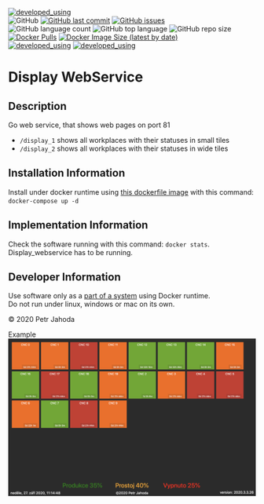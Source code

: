 [![developed_using](https://img.shields.io/badge/developed%20using-Jetbrains%20Goland-lightgrey)](https://www.jetbrains.com/go/)
<br/>
![GitHub](https://img.shields.io/github/license/petrjahoda/display_webservice)
[![GitHub last commit](https://img.shields.io/github/last-commit/petrjahoda/display_webservice)](https://github.com/petrjahoda/display_webservice/commits/master)
[![GitHub issues](https://img.shields.io/github/issues/petrjahoda/display_webservice)](https://github.com/petrjahoda/display_webservice/issues)
<br/>
![GitHub language count](https://img.shields.io/github/languages/count/petrjahoda/display_webservice)
![GitHub top language](https://img.shields.io/github/languages/top/petrjahoda/display_webservice)
![GitHub repo size](https://img.shields.io/github/repo-size/petrjahoda/display_webservice)
<br/>
[![Docker Pulls](https://img.shields.io/docker/pulls/petrjahoda/display_webservice)](https://hub.docker.com/r/petrjahoda/display_webservice)
[![Docker Image Size (latest by date)](https://img.shields.io/docker/image-size/petrjahoda/display_webservice?sort=date)](https://hub.docker.com/r/petrjahoda/display_webservice/tags)
<br/>
[![developed_using](https://img.shields.io/badge/database-PostgreSQL-red)](https://www.postgresql.org) [![developed_using](https://img.shields.io/badge/runtime-Docker-red)](https://www.docker.com)

# Display WebService

## Description
Go web service, that shows web pages on port 81
* `/display_1` shows all workplaces with their statuses in small tiles
* `/display_2` shows all workplaces with their statuses in wide tiles

## Installation Information
Install under docker runtime using [this dockerfile image](https://github.com/petrjahoda/system/tree/master/latest) with this command: ```docker-compose up -d```

## Implementation Information
Check the software running with this command: ```docker stats```. <br/>
Display_webservice has to be running.

## Developer Information
Use software only as a [part of a system](https://github.com/petrjahoda/system) using Docker runtime.<br/>
 Do not run under linux, windows or mac on its own.

© 2020 Petr Jahoda

Example
![Display](display.png)
